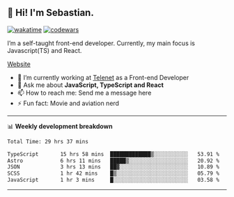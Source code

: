 ## 👋 Hi! I'm Sebastian.

[![wakatime](https://wakatime.com/badge/user/df0036c6-328a-4a39-be9b-e49417ed22a1.svg)](https://wakatime.com/@df0036c6-328a-4a39-be9b-e49417ed22a1)
[![codewars](https://www.codewars.com/users/sebavuye/badges/small)](https://www.codewars.com/users/sebavuye)

I’m a self-taught front-end developer. Currently, my main focus is Javascript(TS) and React.

[Website](https://sebastianvuye.be)

- 🔭 I’m currently working at [Telenet](https://telenet.be/) as a Front-end Developer
- 💬 Ask me about **JavaScript, TypeScript and React**
- 📫 How to reach me: Send me a message here
- ⚡ Fun fact: Movie and aviation nerd

-------

📊 **Weekly development breakdown**

<!--START_SECTION:waka-->

```txt
Total Time: 29 hrs 37 mins

TypeScript       15 hrs 58 mins  █████████████▒░░░░░░░░░░░   53.91 %
Astro            6 hrs 11 mins   █████▒░░░░░░░░░░░░░░░░░░░   20.92 %
JSON             3 hrs 13 mins   ██▓░░░░░░░░░░░░░░░░░░░░░░   10.89 %
SCSS             1 hr 42 mins    █▒░░░░░░░░░░░░░░░░░░░░░░░   05.79 %
JavaScript       1 hr 3 mins     █░░░░░░░░░░░░░░░░░░░░░░░░   03.58 %
```

<!--END_SECTION:waka-->
-------
